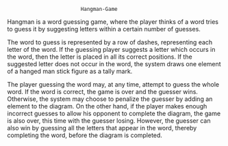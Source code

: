 							Hangman-Game							
Hangman is a word guessing game, where the player thinks of a word tries to guess it by suggesting letters within a certain number of guesses. 

The word to guess is represented by a row of dashes, representing each letter of the word. If the guessing player suggests a letter which occurs
in the word, then the letter is placed in all its correct positions. If the suggested letter does not occur in the word, the system draws one 
element of a hanged man stick figure as a tally mark.

The player guessing the word may, at any time, attempt to guess the whole word. If the word is correct, the game is over and the guesser wins.
Otherwise, the system may choose to penalize the guesser by adding an element to the diagram. On the other hand, if the player makes enough
incorrect guesses to allow his opponent to complete the diagram, the game is also over, this time with the guesser losing. However,
the guesser can also win by guessing all the letters that appear in the word, thereby completing the word, before the diagram is completed.




